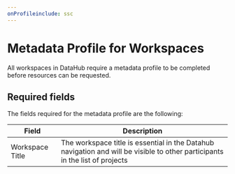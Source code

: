 ```yaml
---
onProfileinclude: ssc
---
```


# Metadata Profile for Workspaces

All workspaces in DataHub require a metadata profile to be completed before resources can be requested.

## Required fields

The fields required for the metadata profile are the following:


| Field | Description |
|-------|-------------|
| Workspace Title | The workspace title is essential in the Datahub navigation and will be visible to other participants in the list of projects |

